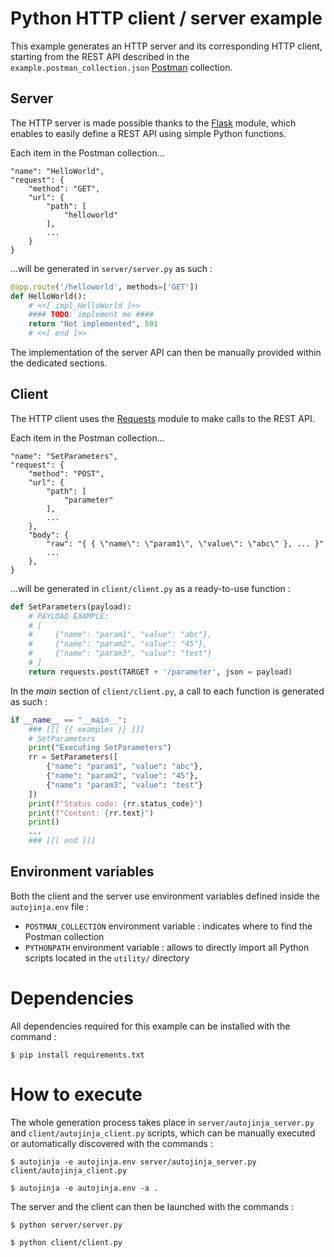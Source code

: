 # Python HTTP client / server example

This example generates an HTTP server and its corresponding HTTP client, starting from the REST API described in the `example.postman_collection.json` [Postman](https://www.postman.com/collection) collection.

## Server

The HTTP server is made possible thanks to the [Flask](https://github.com/pallets/flask) module, which enables to easily define a REST API using simple Python functions.

Each item in the Postman collection...

```json5
"name": "HelloWorld",
"request": {
    "method": "GET",
    "url": {
        "path": [
            "helloworld"
        ],
        ...
    }
}
```

...will be generated in `server/server.py` as such :

```python
@app.route('/helloworld', methods=['GET'])
def HelloWorld():
    # <<[ impl_HelloWorld ]>>
    #### TODO: implement me ####
    return "Not implemented", 501
    # <<[ end ]>>
```

The implementation of the server API can then be manually provided within the dedicated sections.

## Client

The HTTP client uses the [Requests](https://github.com/psf/requests) module to make calls to the REST API.

Each item in the Postman collection...

```json5
"name": "SetParameters",
"request": {
    "method": "POST",
    "url": {
        "path": [
            "parameter"
        ],
        ...
    },
    "body": {
        "raw": "{ { \"name\": \"param1\", \"value\": \"abc\" }, ... }"
        ...
    },
}
```

...will be generated in `client/client.py` as a ready-to-use function :

```python
def SetParameters(payload):
    # PAYLOAD EXAMPLE:
    # [
    #     {"name": "param1", "value": "abc"},
    #     {"name": "param2", "value": "45"},
    #     {"name": "param3", "value": "test"}
    # ]
    return requests.post(TARGET + '/parameter', json = payload)
```

In the _main_ section of `client/client.py`, a call to each function is generated as such :

```python
if __name__ == "__main__":
    ### [[[ {{ examples }} ]]]
    # SetParameters
    print("Executing SetParameters")
    rr = SetParameters([
        {"name": "param1", "value": "abc"},
        {"name": "param2", "value": "45"},
        {"name": "param3", "value": "test"}
    ])
    print(f"Status code: {rr.status_code}")
    print(f"Content: {rr.text}")
    print()
    ...
    ### [[[ end ]]]
```

## Environment variables

Both the client and the server use environment variables defined inside the `autojinja.env` file :

- `POSTMAN_COLLECTION` environment variable : indicates where to find the Postman collection
- `PYTHONPATH` environment variable : allows to directly import all Python scripts located in the `utility/` directory

# Dependencies

All dependencies required for this example can be installed with the command :

```shell
$ pip install requirements.txt
```

# How to execute

The whole generation process takes place in `server/autojinja_server.py` and `client/autojinja_client.py` scripts, which can be manually executed or automatically discovered with the commands :

```shell
$ autojinja -e autojinja.env server/autojinja_server.py client/autojinja_client.py
```
```shell
$ autojinja -e autojinja.env -a .
```

The server and the client can then be launched with the commands :

```shell
$ python server/server.py
```
```shell
$ python client/client.py
```
